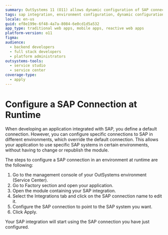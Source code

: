 ```yaml
---
summary: OutSystems 11 (O11) allows dynamic configuration of SAP connections at runtime to adapt to different environments without republishing modules.
tags: sap integration, environment configuration, dynamic configuration, service center, runtime configuration
locale: en-us
guid: ef8e199e-6f48-4a7a-8084-6e0cd1d5a532
app_type: traditional web apps, mobile apps, reactive web apps
platform-version: o11
figma:
audience:
  - backend developers
  - full stack developers
  - platform administrators
outsystems-tools:
  - service studio
  - service center
coverage-type:
  - apply
---
```


# Configure a SAP Connection at Runtime

When developing an application integrated with SAP, you define a default connection. However, you can configure specific connections to SAP in different environments, which override the default connection. This allows your application to use specific SAP systems in certain environments, without having to change or republish the module.

The steps to configure a SAP connection in an environment at runtime are the following:

1. Go to the management console of your OutSystems environment (Service Center). 
1. Go to Factory section and open your application. 
1. Open the module containing your SAP integration. 
1. Select the Integrations tab and click on the SAP connection name to edit it. 
1. Configure the SAP connection to point to the SAP system you want. 
1. Click Apply. 

Your SAP integration will start using the SAP connection you have just configured.
